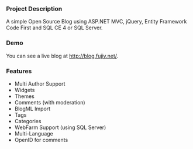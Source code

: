 ### Project Description
A simple Open Source Blog using ASP.NET MVC, jQuery, Entity Framework Code First and SQL CE 4 or SQL Server.

### Demo
You can see a live blog at <a href="http://blog.fujiy.net/">http://blog.fujiy.net/</a>.

### Features
* Multi Author Support
* Widgets
* Themes
* Comments (with moderation)
* BlogML Import
* Tags
* Categories
* WebFarm Support (using SQL Server)
* Multi-Language
* OpenID for comments
